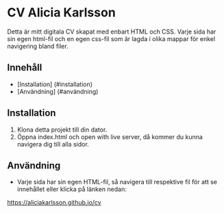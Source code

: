 # CV Alicia Karlsson

Detta är mitt digitala CV skapat med enbart HTML och CSS. Varje sida har sin egen html-fil och en egen css-fil som är lagda i olika mappar för enkel navigering bland filer. 

## Innehåll 

- [Installation] (#installation)
- [Användning] (#användning)

## Installation

1. Klona detta projekt till din dator.
2. Öppna index.html och open with live server, då kommer du kunna navigera dig till alla sidor.

## Användning

- Varje sida har sin egen HTML-fil, så navigera till respektive fil för att se innehållet eller klicka på länken nedan:

https://aliciakarlsson.github.io/cv
